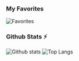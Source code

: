 ### My Favorites

![Favorites](https://skillicons.dev/icons?theme=dark&i=svelte,ts,neovim,vscode,github,md,linux)

### Github Stats ⚡
  
![Github stats](https://github-readme-stats-test2user-aqil.vercel.app/api?username=test2user-aqil&theme=github_dark&line_height=28&count_private=true&hide_border=true&show_icons=true)
![Top Langs](https://github-readme-stats-test2user-aqil.vercel.app/api/top-langs/?username=test2user-aqil&layout=donut&theme=github_dark&count_private=true&hide_border=true&exclude_repo=pacperro-os.github.io,dotfiles)
